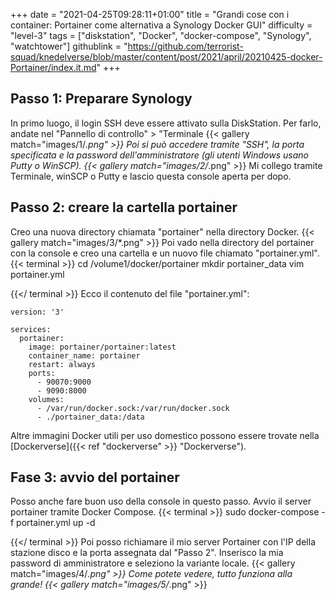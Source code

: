+++
date = "2021-04-25T09:28:11+01:00"
title = "Grandi cose con i container: Portainer come alternativa a Synology Docker GUI"
difficulty = "level-3"
tags = ["diskstation", "Docker", "docker-compose", "Synology", "watchtower"]
githublink = "https://github.com/terrorist-squad/knedelverse/blob/master/content/post/2021/april/20210425-docker-Portainer/index.it.md"
+++

## Passo 1: Preparare Synology
In primo luogo, il login SSH deve essere attivato sulla DiskStation. Per farlo, andate nel "Pannello di controllo" > "Terminale
{{< gallery match="images/1/*.png" >}}
Poi si può accedere tramite "SSH", la porta specificata e la password dell'amministratore (gli utenti Windows usano Putty o WinSCP).
{{< gallery match="images/2/*.png" >}}
Mi collego tramite Terminale, winSCP o Putty e lascio questa console aperta per dopo.
## Passo 2: creare la cartella portainer
Creo una nuova directory chiamata "portainer" nella directory Docker.
{{< gallery match="images/3/*.png" >}}
Poi vado nella directory del portainer con la console e creo una cartella e un nuovo file chiamato "portainer.yml".
{{< terminal >}}
cd /volume1/docker/portainer
mkdir portainer_data
vim portainer.yml

{{</ terminal >}}
Ecco il contenuto del file "portainer.yml":
```
version: '3'

services:
  portainer:
    image: portainer/portainer:latest
    container_name: portainer
    restart: always
    ports:
      - 90070:9000
      - 9090:8000
    volumes:
      - /var/run/docker.sock:/var/run/docker.sock
      - ./portainer_data:/data

```
Altre immagini Docker utili per uso domestico possono essere trovate nella [Dockerverse]({{< ref "dockerverse" >}} "Dockerverse").
## Fase 3: avvio del portainer
Posso anche fare buon uso della console in questo passo. Avvio il server portainer tramite Docker Compose.
{{< terminal >}}
sudo docker-compose -f portainer.yml up -d

{{</ terminal >}}
Poi posso richiamare il mio server Portainer con l'IP della stazione disco e la porta assegnata dal "Passo 2". Inserisco la mia password di amministratore e seleziono la variante locale.
{{< gallery match="images/4/*.png" >}}
Come potete vedere, tutto funziona alla grande!
{{< gallery match="images/5/*.png" >}}
